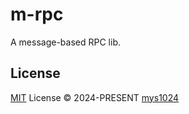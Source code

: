 # m-rpc

A message-based RPC lib.

## License

[MIT](./LICENSE) License &copy; 2024-PRESENT [mys1024](https://github.com/mys1024)
